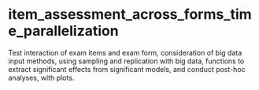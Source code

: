 # item_assessment_across_forms_time_parallelization
Test interaction of exam items and exam form, consideration of big data input methods, using sampling and replication with big data, functions to extract significant effects from significant models, and conduct post-hoc analyses, with plots.
